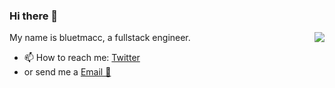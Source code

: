 ### Hi there 👋


<img align="right" src="https://github-readme-stats-x6r3.vercel.app/api?username=bluetmacc&show_icons=true&icon_color=0366d6&text_color=24292e&bg_color=ffffff&hide_title=true" />


My name is bluetmacc, a fullstack engineer.

- 📫 How to reach me: [Twitter]()
- or send me a [Email 📧](mailto:bluetmacc@gmail.com)
